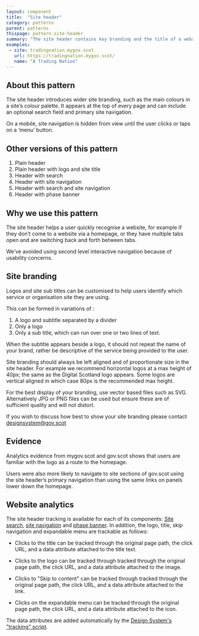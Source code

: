 ```yaml
---
layout: component
title:  "Site header"
category: patterns
parent: patterns
thispage: pattern.site-header
summary: "The site header contains key branding and the title of a website. It appears on every page."
examples:
 - site: tradingnation.mygov.scot
   url: https://tradingnation.mygov.scot/
   name: "A Trading Nation"
---
```


## About this pattern
The site header introduces wider site branding, such as the main colours in a site’s colour palette. It appears at the top of every page and can include an optional search field and primary site navigation.

On a mobile, site navigation is hidden from view until the user clicks or taps on a ‘menu’ button.

## Other versions of this pattern
1.	Plain header
2.	Plain header with logo and site title
3.	Header with search
4.	Header with site navigation
5.	Header with search and site navigation
6.	Header with phase banner

## Why we use this pattern
The site header helps a user quickly recognise a website, for example if they don’t come to a website via a homepage, or they have multiple tabs open and are switching back and forth between tabs.

We’ve avoided using second level interactive navigation because of usability concerns.

## Site branding
Logos and site sub titles can be customised to help users identify which service or organisation site they are using.

This can be formed in variations of :
1. A logo and subtitle separated by a divider
2. Only a logo
3. Only a sub title, which can run over one or two lines of text.

When the subtitle appears beside a logo, it should not repeat the name of your brand, rather be descriptive of the service being provided to the user.

Site branding should always be left aligned and of proportionate size in the site header. For example we recommend horizontal logos at a max height of 40px; the same as the Digital Scotland logo appears. Some logos are vertical aligned in which case 80px is the recommended max height.

For the best display of your branding, use vector based files such as SVG. Alternatively JPG or PNG files can be used but ensure these are of sufficient quality and will not distort.

If you wish to discuss how best to show your site branding please contact [designsystem@gov.scot](mailto:designsystem@gov.scot)

## Evidence
Analytics evidence from mygov.scot and gov.scot shows that users are familiar with the logo as a route to the homepage.

Users were also more likely to navigate to site sections of gov.scot using the site header’s primary navigation than using the same links on panels lower down the homepage.

## Website analytics
The site header tracking is available for each of its components: [Site search](/components/site-search), [site navigation](/components/site-navigation) and [phase banner](/components/phase-banner). In addition, the logo, title, skip navigation and expandable menu are trackable as follows:

* Clicks to the title can be tracked through the original page path, the click URL, and a data attribute attached to the title text.

* Clicks to the logo can be tracked through tracked through the original page path, the click URL, and a data attribute attached to the image.

* Clicks to "Skip to content" can be tracked through tracked through the original page path, the click URL, and a data attribute attached to the link.

* Clicks on the expandable menu can be tracked through the original page path, the click URL, and a data attribute attached to the icon.

The data attributes are added automatically by the [Design System's "tracking" script](/get-started/tracking/#site-header).
